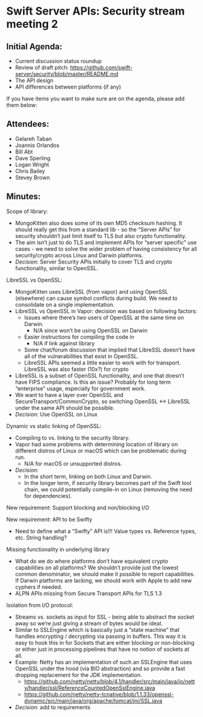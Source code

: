 
# Swift Server APIs: Security stream meeting 2

## Initial Agenda:
- Current discussion status roundup
- Review of draft pitch: https://github.com/swift-server/security/blob/master/README.md
- The API design
- API differences between platforms (if any)

If you have items you want to make sure are on the agenda, please add them below:

## Attendees:
- Gelareh Taban
- Joannis Orlandos
- Bill Abt
- Dave Sperling
- Logan Wright
- Chris Bailey
- Stevey Brown

## Minutes:

Scope of library:
- MongoKitten also does some of its own MD5 checksum hashing. It should really get this from a standard lib - so the “Server APIs” for security shouldn’t just limit itself to TLS but also crypto functionality. 
- The aim isn’t just to do TLS and implement APIs for “server specific” use cases - we need to solve the wider problem of having consistency for all security/crypto across Linux and Darwin platforms.
- *Decision:* Server Security APIs initially to cover TLS and crypto functionality, similar to OpenSSL.

LibreSSL vs OpenSSL:
- MongoKitten uses LibreSSL (from vapor) and using OpenSSL (elsewhere) can cause symbol conflicts during build. We need to consolidate on a single implementation.
- LibreSSL vs OpenSSL in Vapor: decision was based on following factors:
  - Issues where there’s two users of OpenSSL at the same time on Darwin. 
      - N/A since won’t be using OpenSSL on Darwin
  - Easier instructions for compiling the code in
      - N/A if link against library
  - Some chat/forum discussion that implied that LibreSSL doesn’t have all of the vulnerabilities that exist in OpenSSL. 
  - LibreSSL APIs seemed a little easier to work with for transport. LibreSSL was also faster (10x?) for crypto
- LibreSSL is a subset of OpenSSL functionality, and one that doesn’t have FIPS compliance. Is this an issue? Probably for long term “enterprise” usage, especially for government work.
- We want to have a layer over OpenSSL and SecureTransport/CommonCrypto, so switching OpenSSL <-> LibreSSL under the same API should be possible.
- *Decision:* Use OpenSSL on Linux

Dynamic vs static linking of OpenSSL:
- Compiling to vs. linking to the security library. 
- Vapor had some problems with determining location of library on different distros of Linux or macOS  which can be problematic during run. 
  - N/A for macOS or unsupported distros.
- *Decision:* 
  - In the short term, linking on both Linux and Darwin. 
  - In the longer term,  if security library becomes part of the Swift tool chain, we could potentially compile-in on Linux (removing the need for dependencies).

New requirement: Support blocking and non/blocking I/O

New requirement: API to be Swifty
- Need to define what a “Swifty” API is!!! Value types vs. Reference types, etc. String handling?

Missing functionality in underlying library
- What do we do where platforms don’t have equivalent crypto capabilities on all platforms? We shouldn’t provide just the lowest common denominator, we should make it possible to report capabilities. If Darwin platforms are lacking, we should work with Apple to add new cyphers if needed.
- ALPN APIs missing from Secure Transport APIs for TLS 1.3

Isolation from I/O protocol:
- Streams vs. sockets as input for SSL - being able to abstract the socket away so we’re just giving a stream of bytes would be ideal.
- Similar to SSLEngine which is basically just a “state machine” that handles encrypting / decrypting via passing in buffers. This way it is easy to hook this in for Sockets that are either blocking or non-blocking or either just in processing pipelines that have no notion of sockets at all.
- Example: Netty has an implementation of such an SSLEngine that uses OpenSSL under the hood (via BIO abstraction) and so provide a fast dropping replacement for the JDK implementation. 
  - https://github.com/netty/netty/blob/4.1/handler/src/main/java/io/netty/handler/ssl/ReferenceCountedOpenSslEngine.java
  - https://github.com/netty/netty-tcnative/blob/1.1.33/openssl-dynamic/src/main/java/org/apache/tomcat/jni/SSL.java
- *Decision:* add to requirements


